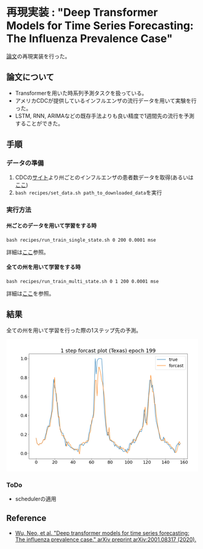 # 再現実装 : "Deep Transformer Models for Time Series Forecasting: The Influenza Prevalence Case"

[論文](https://arxiv.org/abs/2001.08317)の再現実装を行った。

## 論文について

- Transformerを用いた時系列予測タスクを扱っている。
- アメリカCDCが提供しているインフルエンザの流行データを用いて実験を行った。
- LSTM, RNN, ARIMAなどの既存手法よりも良い精度で1週間先の流行を予測することができた。

## 手順

### データの準備

1. CDCの[サイト](https://gis.cdc.gov/grasp/fluview/fluportaldashboard.html)より州ごとのインフルエンザの患者数データを取得(あるいは[ここ](https://drive.google.com/file/d/1pAaj9ZZDXr8dXH5L7Q1nNOF2cGuPRL6g/view?usp=sharing))
2. `bash recipes/set_data.sh path_to_downloaded_data`を実行

### 実行方法

#### 州ごとのデータを用いて学習をする時

`bash recipes/run_train_single_state.sh 0 200 0.0001 mse`

詳細は[ここ](recipes/run_train_single_state.sh)参照。

#### 全ての州を用いて学習をする時

`bash recipes/run_train_multi_state.sh 0 1 200 0.0001 mse`

詳細は[ここ](recipes/run_train_multi_state.sh)を参照。

## 結果

全ての州を用いて学習を行った際の1ステップ先の予測。

![](./img/multi_texas.png)

### ToDo

- schedulerの適用

## Reference

- [Wu, Neo, et al. "Deep transformer models for time series forecasting: The influenza prevalence case." arXiv preprint arXiv:2001.08317 (2020).](https://arxiv.org/abs/2001.08317)
